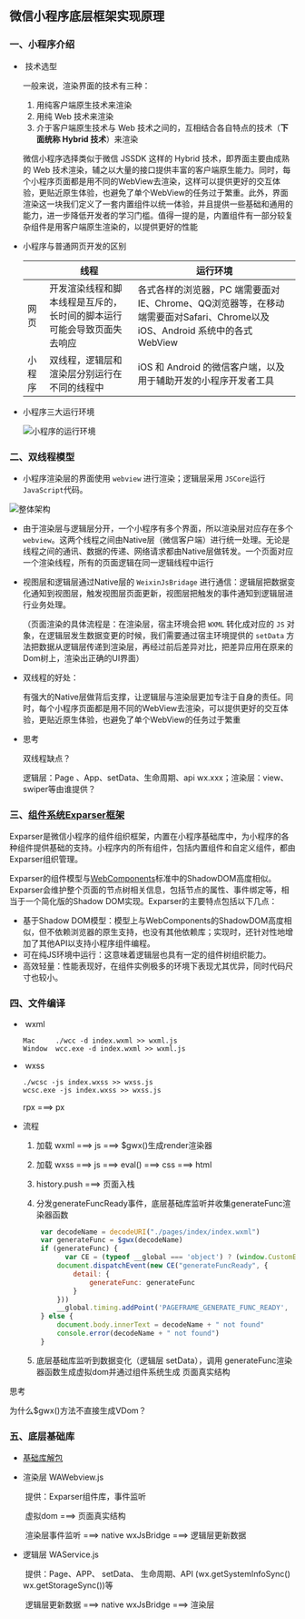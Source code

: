 ##                   微信小程序底层框架实现原理

### 一、小程序介绍

- ​	技术选型

  一般来说，渲染界面的技术有三种：

  1. 用纯客户端原生技术来渲染
  2. 用纯 Web 技术来渲染
  3. 介于客户端原生技术与 Web 技术之间的，互相结合各自特点的技术（**下面统称 Hybrid 技术**）来渲染

  微信小程序选择类似于微信 JSSDK 这样的 Hybrid 技术，即界面主要由成熟的 Web 技术渲染，辅之以大量的接口提供丰富的客户端原生能力。同时，每个小程序页面都是用不同的WebView去渲染，这样可以提供更好的交互体验，更贴近原生体验，也避免了单个WebView的任务过于繁重。此外，界面渲染这一块我们定义了一套内置组件以统一体验，并且提供一些基础和通用的能力，进一步降低开发者的学习门槛。值得一提的是，内置组件有一部分较复杂组件是用客户端原生渲染的，以提供更好的性能

- 小程序与普通网页开发的区别

  |        | 线程                                                         | 运行环境                                                     |
  | ------ | ------------------------------------------------------------ | ------------------------------------------------------------ |
  | 网页   | 开发渲染线程和脚本线程是互斥的，长时间的脚本运行可能会导致页面失去响应 | 各式各样的浏览器，PC 端需要面对 IE、Chrome、QQ浏览器等，在移动端需要面对Safari、Chrome以及 iOS、Android 系统中的各式 WebView |
  | 小程序 | 双线程，逻辑层和渲染层分别运行在不同的线程中                 | iOS 和 Android 的微信客户端，以及用于辅助开发的小程序开发者工具 |

- 小程序三大运行环境

  ![小程序的运行环境](https://picfile-baidu.babybus.com/ActivityData/BabyBusFile/20211020/a2a42713b38149848cac338e6f98e11e.jpg)


### 二、双线程模型

- 小程序渲染层的界面使用 `webview` 进行渲染；逻辑层采用 `JSCore`运行`JavaScript`代码。

![整体架构](https://picfile-baidu.babybus.com/ActivityData/BabyBusFile/20211020/87b139311526473b830c410b01b886b5.png)

- 由于渲染层与逻辑层分开，一个小程序有多个界面，所以渲染层对应存在多个`webview`。这两个线程之间由Native层（微信客户端）进行统一处理。无论是线程之间的通讯、数据的传递、网络请求都由Native层做转发。一个页面对应一个渲染线程，所有的页面逻辑在同一逻辑线程中运行

- 视图层和逻辑层通过Native层的 `WeixinJsBridage` 进行通信：逻辑层把数据变化通知到视图层，触发视图层页面更新，视图层把触发的事件通知到逻辑层进行业务处理。

  （页面渲染的具体流程是：在渲染层，宿主环境会把 `WXML` 转化成对应的 `JS` 对象，在逻辑层发生数据变更的时候，我们需要通过宿主环境提供的 `setData` 方法把数据从逻辑层传递到渲染层，再经过前后差异对比，把差异应用在原来的Dom树上，渲染出正确的UI界面）
  
- 双线程的好处：

  ​	有强大的Native层做背后支撑，让逻辑层与渲染层更加专注于自身的责任。同时，每个小程序页面都是用不同的WebView去渲染，可以提供更好的交互体验，更贴近原生体验，也避免了单个WebView的任务过于繁重

- 思考

  双线程缺点？

  逻辑层：Page 、App、setData、生命周期、api wx.xxx；渲染层：view、swiper等由谁提供？

### 三、[组件系统Exparser框架](https://developers.weixin.qq.com/ebook?action=get_post_info&docid=0000aac998c9b09b00863377251c0a)

Exparser是微信小程序的组件组织框架，内置在小程序基础库中，为小程序的各种组件提供基础的支持。小程序内的所有组件，包括内置组件和自定义组件，都由Exparser组织管理。

Exparser的组件模型与[WebComponents](https://developer.mozilla.org/zh-CN/docs/Web/Web_Components)标准中的ShadowDOM高度相似。Exparser会维护整个页面的节点树相关信息，包括节点的属性、事件绑定等，相当于一个简化版的Shadow DOM实现。Exparser的主要特点包括以下几点：

- 基于Shadow DOM模型：模型上与WebComponents的ShadowDOM高度相似，但不依赖浏览器的原生支持，也没有其他依赖库；实现时，还针对性地增加了其他API以支持小程序组件编程。
- 可在纯JS环境中运行：这意味着逻辑层也具有一定的组件树组织能力。
- 高效轻量：性能表现好，在组件实例极多的环境下表现尤其优异，同时代码尺寸也较小。

### 四、文件编译 

- ​	wxml   

  ```shell
  Mac     ./wcc -d index.wxml >> wxml.js
  Window  wcc.exe -d index.wxml >> wxml.js 
  ```

- ​    wxss 

  ```shell
  ./wcsc -js index.wxss >> wxss.js
  wcsc.exe -js index.wxss >> wxss.js
  ```
  
  rpx ===> px
  
- 流程

  1. 加载 wxml ===> js ===> $gwx()生成render渲染器

  2. 加载 wxss ===> js ===> eval() ===> css ===> html <style></style>

  3. history.push ===> 页面入栈

  4. 分发generateFuncReady事件，底层基础库监听并收集generateFunc渲染器函数

     ```javascript
      var decodeName = decodeURI("./pages/index/index.wxml")
      var generateFunc = $gwx(decodeName)
      if (generateFunc) {
        	var CE = (typeof __global === 'object') ? (window.CustomEvent || __global.CustomEvent) : window.CustomEvent;
          document.dispatchEvent(new CE("generateFuncReady", {
              detail: {
                  generateFunc: generateFunc
              }
          }))
          __global.timing.addPoint('PAGEFRAME_GENERATE_FUNC_READY', 	Date.now())
      } else {
          document.body.innerText = decodeName + " not found"
          console.error(decodeName + " not found")
      }
     ```

  5. 底层基础库监听到数据变化（逻辑层 setData），调用 generateFunc渲染器函数生成虚拟dom并通过组件系统生成 页面真实结构

思考

为什么$gwx()方法不直接生成VDom？

### 五、底层基础库

- [基础库解包](https://npm.io/package/unwxvpkg )

- 渲染层 WAWebview.js

  ​	提供：Exparser组件库，事件监听

  ​	虚拟dom ===> 页面真实结构

  ​	渲染层事件监听 ===> native wxJsBridge  ===> 逻辑层更新数据

- 逻辑层 WAService.js

  ​	提供：Page、APP、 setData、 生命周期、API (wx.getSystemInfoSync() wx.getStorageSync())等

  ​	逻辑层更新数据  ===> native wxJsBridge  ===> 渲染层


